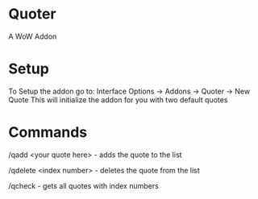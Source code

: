 # Quoter
A WoW Addon

# Setup
To Setup the addon go to: Interface Options -> Addons -> Quoter -> New Quote
This will initialize the addon for you with two default quotes

# Commands
/qadd \<your quote here\> - adds the quote to the list

/qdelete \<index number\> - deletes the quote from the list

/qcheck - gets all quotes with index numbers
